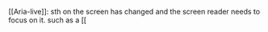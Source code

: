 [[Aria-live]]: sth on the screen has changed and the screen reader needs to focus on it. 
	such as a [[<dialog>]] tag becoming active or a notification
	Aria-labeledby that shows what the [[Aria-live]] is described by 
aria-controls: id of the element that it controls
Aria-expanded: wether a section is expanded or not 
